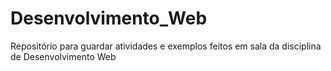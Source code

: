 # Desenvolvimento_Web
Repositório para guardar atividades e exemplos feitos em sala da disciplina de Desenvolvimento Web
